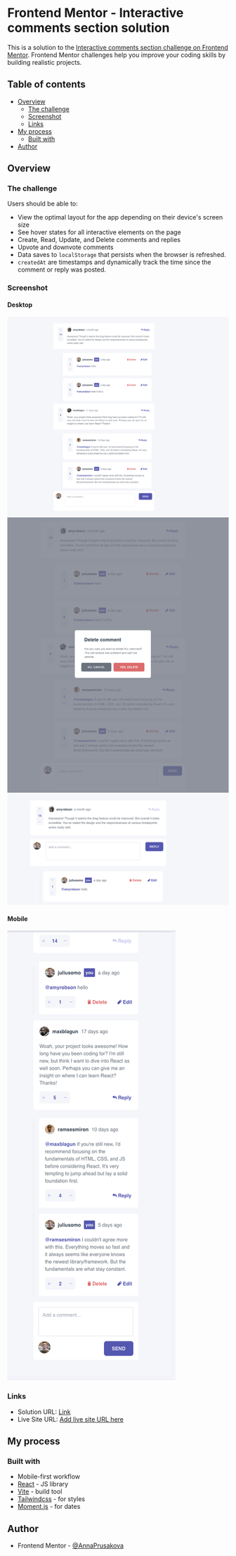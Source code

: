 # Frontend Mentor - Interactive comments section solution

This is a solution to the [Interactive comments section challenge on Frontend Mentor](https://www.frontendmentor.io/challenges/interactive-comments-section-iG1RugEG9). Frontend Mentor challenges help you improve your coding skills by building realistic projects.

## Table of contents

- [Overview](#overview)
  - [The challenge](#the-challenge)
  - [Screenshot](#screenshot)
  - [Links](#links)
- [My process](#my-process)
  - [Built with](#built-with)
- [Author](#author)

## Overview

### The challenge

Users should be able to:

- View the optimal layout for the app depending on their device's screen size
- See hover states for all interactive elements on the page
- Create, Read, Update, and Delete comments and replies
- Upvote and downvote comments
- Data saves to `localStorage` that persists when the browser is refreshed.
- `createdAt` are timestamps and dynamically track the time since the comment or reply was posted.

### Screenshot

#### Desktop

![Desktop-full](./public/desktop-full.png)
![Desktop-delete](./public/desktop-delete.png)
![Desktop-add-reply](./public/desktop-add-reply.png)

#### Mobile

![Mobile-full](./public/mobile-full.png)

### Links

- Solution URL: [Link](https://interactive-comments-pearl.vercel.app/)
- Live Site URL: [Add live site URL here](https://your-live-site-url.com)

## My process

### Built with

- Mobile-first workflow
- [React](https://reactjs.org/) - JS library
- [Vite](https://vitejs.dev/) - build tool
- [Tailwindcss](https://tailwindcss.com/) - for styles
- [Moment.js](https://momentjs.com/) - for dates

## Author

- Frontend Mentor - [@AnnaPrusakova](https://www.frontendmentor.io/profile/AnnaPrusakova)
